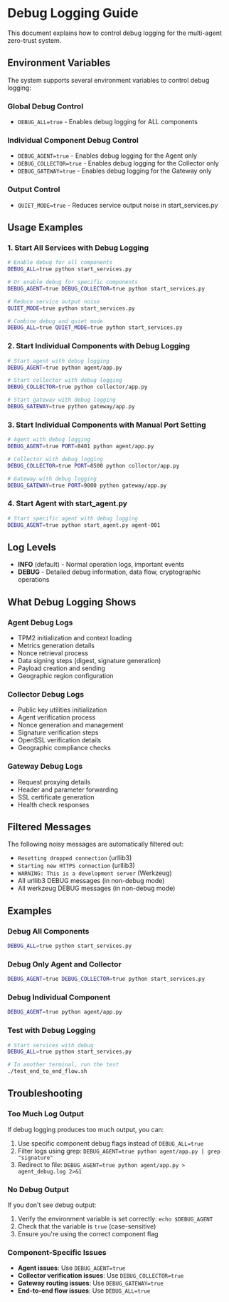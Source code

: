 # Debug Logging Guide

This document explains how to control debug logging for the multi-agent zero-trust system.

## Environment Variables

The system supports several environment variables to control debug logging:

### Global Debug Control
- `DEBUG_ALL=true` - Enables debug logging for ALL components

### Individual Component Debug Control
- `DEBUG_AGENT=true` - Enables debug logging for the Agent only
- `DEBUG_COLLECTOR=true` - Enables debug logging for the Collector only  
- `DEBUG_GATEWAY=true` - Enables debug logging for the Gateway only

### Output Control
- `QUIET_MODE=true` - Reduces service output noise in start_services.py

## Usage Examples

### 1. Start All Services with Debug Logging

```bash
# Enable debug for all components
DEBUG_ALL=true python start_services.py

# Or enable debug for specific components
DEBUG_AGENT=true DEBUG_COLLECTOR=true python start_services.py

# Reduce service output noise
QUIET_MODE=true python start_services.py

# Combine debug and quiet mode
DEBUG_ALL=true QUIET_MODE=true python start_services.py
```

### 2. Start Individual Components with Debug Logging

```bash
# Start agent with debug logging
DEBUG_AGENT=true python agent/app.py

# Start collector with debug logging  
DEBUG_COLLECTOR=true python collector/app.py

# Start gateway with debug logging
DEBUG_GATEWAY=true python gateway/app.py
```

### 3. Start Individual Components with Manual Port Setting

```bash
# Agent with debug logging
DEBUG_AGENT=true PORT=8401 python agent/app.py

# Collector with debug logging
DEBUG_COLLECTOR=true PORT=8500 python collector/app.py

# Gateway with debug logging
DEBUG_GATEWAY=true PORT=9000 python gateway/app.py
```

### 4. Start Agent with start_agent.py

```bash
# Start specific agent with debug logging
DEBUG_AGENT=true python start_agent.py agent-001
```

## Log Levels

- **INFO** (default) - Normal operation logs, important events
- **DEBUG** - Detailed debug information, data flow, cryptographic operations

## What Debug Logging Shows

### Agent Debug Logs
- TPM2 initialization and context loading
- Metrics generation details
- Nonce retrieval process
- Data signing steps (digest, signature generation)
- Payload creation and sending
- Geographic region configuration

### Collector Debug Logs
- Public key utilities initialization
- Agent verification process
- Nonce generation and management
- Signature verification steps
- OpenSSL verification details
- Geographic compliance checks

### Gateway Debug Logs
- Request proxying details
- Header and parameter forwarding
- SSL certificate generation
- Health check responses

## Filtered Messages

The following noisy messages are automatically filtered out:
- `Resetting dropped connection` (urllib3)
- `Starting new HTTPS connection` (urllib3)
- `WARNING: This is a development server` (Werkzeug)
- All urllib3 DEBUG messages (in non-debug mode)
- All werkzeug DEBUG messages (in non-debug mode)

## Examples

### Debug All Components
```bash
DEBUG_ALL=true python start_services.py
```

### Debug Only Agent and Collector
```bash
DEBUG_AGENT=true DEBUG_COLLECTOR=true python start_services.py
```

### Debug Individual Component
```bash
DEBUG_AGENT=true python agent/app.py
```

### Test with Debug Logging
```bash
# Start services with debug
DEBUG_ALL=true python start_services.py

# In another terminal, run the test
./test_end_to_end_flow.sh
```

## Troubleshooting

### Too Much Log Output
If debug logging produces too much output, you can:
1. Use specific component debug flags instead of `DEBUG_ALL=true`
2. Filter logs using grep: `DEBUG_AGENT=true python agent/app.py | grep "signature"`
3. Redirect to file: `DEBUG_AGENT=true python agent/app.py > agent_debug.log 2>&1`

### No Debug Output
If you don't see debug output:
1. Verify the environment variable is set correctly: `echo $DEBUG_AGENT`
2. Check that the variable is `true` (case-sensitive)
3. Ensure you're using the correct component flag

### Component-Specific Issues
- **Agent issues**: Use `DEBUG_AGENT=true`
- **Collector verification issues**: Use `DEBUG_COLLECTOR=true`
- **Gateway routing issues**: Use `DEBUG_GATEWAY=true`
- **End-to-end flow issues**: Use `DEBUG_ALL=true`
